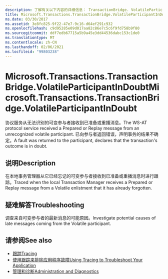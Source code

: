 ```yaml
---
description: 了解有关以下内容的详细信息： TransactionBridge. VolatileParticipantInDoubt
title: Microsoft.Transactions.TransactionBridge.VolatileParticipantInDoubt
ms.date: 03/30/2017
ms.assetid: 3e8fc825-9f22-47e7-9c16-d64ef291c932
ms.openlocfilehash: c9d95285e09d017aa82c86e7c5c6f9fd758b9f80
ms.sourcegitcommit: ddf7edb67715a5b9a45e3dd44536dabc153c1de0
ms.translationtype: MT
ms.contentlocale: zh-CN
ms.lasthandoff: 02/06/2021
ms.locfileid: "99803238"
---
```

# <a name="microsofttransactionstransactionbridgevolatileparticipantindoubt"></a><span data-ttu-id="b9e80-103">Microsoft.Transactions.TransactionBridge.VolatileParticipantInDoubt</span><span class="sxs-lookup"><span data-stu-id="b9e80-103">Microsoft.Transactions.TransactionBridge.VolatileParticipantInDoubt</span></span>

<span data-ttu-id="b9e80-104">协议服务从无法识别的可变参与者接收到已准备或重播消息。</span><span class="sxs-lookup"><span data-stu-id="b9e80-104">The WS-AT protocol service received a Prepared or Replay message from an unrecognized volatile participant.</span></span> <span data-ttu-id="b9e80-105">已向参与者返回错误，声明事务的结果不确定。</span><span class="sxs-lookup"><span data-stu-id="b9e80-105">A fault was returned to the participant, declares that the transaction's outcome is in doubt.</span></span>  
  
## <a name="description"></a><span data-ttu-id="b9e80-106">说明</span><span class="sxs-lookup"><span data-stu-id="b9e80-106">Description</span></span>  

 <span data-ttu-id="b9e80-107">在本地事务管理器从它已经忘记的可变参与者接收到已准备或重播消息时进行跟踪。</span><span class="sxs-lookup"><span data-stu-id="b9e80-107">Traced when the local Transaction Manager receives a Prepared or Replay message from a Volatile enlistment that it has already forgotten.</span></span>  
  
## <a name="troubleshooting"></a><span data-ttu-id="b9e80-108">疑难解答</span><span class="sxs-lookup"><span data-stu-id="b9e80-108">Troubleshooting</span></span>  

 <span data-ttu-id="b9e80-109">调查来自可变参与者的最新消息的可能原因。</span><span class="sxs-lookup"><span data-stu-id="b9e80-109">Investigate potential causes of late messages coming from the Volatile participant.</span></span>  
  
## <a name="see-also"></a><span data-ttu-id="b9e80-110">请参阅</span><span class="sxs-lookup"><span data-stu-id="b9e80-110">See also</span></span>

- [<span data-ttu-id="b9e80-111">跟踪</span><span class="sxs-lookup"><span data-stu-id="b9e80-111">Tracing</span></span>](index.md)
- [<span data-ttu-id="b9e80-112">使用跟踪来排除应用程序故障</span><span class="sxs-lookup"><span data-stu-id="b9e80-112">Using Tracing to Troubleshoot Your Application</span></span>](using-tracing-to-troubleshoot-your-application.md)
- [<span data-ttu-id="b9e80-113">管理和诊断</span><span class="sxs-lookup"><span data-stu-id="b9e80-113">Administration and Diagnostics</span></span>](../index.md)
